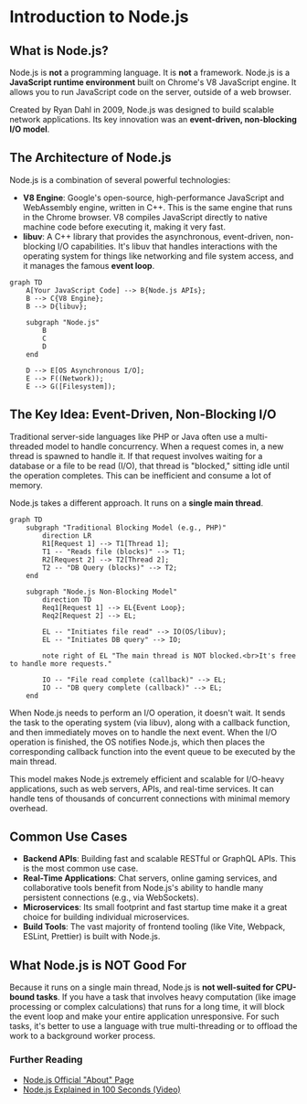 # Introduction to Node.js

## What is Node.js?

Node.js is **not** a programming language. It is **not** a framework. Node.js is a **JavaScript runtime environment** built on Chrome's V8 JavaScript engine. It allows you to run JavaScript code on the server, outside of a web browser.

Created by Ryan Dahl in 2009, Node.js was designed to build scalable network applications. Its key innovation was an **event-driven, non-blocking I/O model**.

## The Architecture of Node.js

Node.js is a combination of several powerful technologies:
*   **V8 Engine**: Google's open-source, high-performance JavaScript and WebAssembly engine, written in C++. This is the same engine that runs in the Chrome browser. V8 compiles JavaScript directly to native machine code before executing it, making it very fast.
*   **libuv**: A C++ library that provides the asynchronous, event-driven, non-blocking I/O capabilities. It's libuv that handles interactions with the operating system for things like networking and file system access, and it manages the famous **event loop**.

```mermaid
graph TD
    A[Your JavaScript Code] --> B{Node.js APIs};
    B --> C{V8 Engine};
    B --> D{libuv};
    
    subgraph "Node.js"
        B
        C
        D
    end
    
    D --> E[OS Asynchronous I/O];
    E --> F((Network));
    E --> G([Filesystem]);
```

## The Key Idea: Event-Driven, Non-Blocking I/O

Traditional server-side languages like PHP or Java often use a multi-threaded model to handle concurrency. When a request comes in, a new thread is spawned to handle it. If that request involves waiting for a database or a file to be read (I/O), that thread is "blocked," sitting idle until the operation completes. This can be inefficient and consume a lot of memory.

Node.js takes a different approach. It runs on a **single main thread**.

```mermaid
graph TD
    subgraph "Traditional Blocking Model (e.g., PHP)"
        direction LR
        R1[Request 1] --> T1[Thread 1];
        T1 -- "Reads file (blocks)" --> T1;
        R2[Request 2] --> T2[Thread 2];
        T2 -- "DB Query (blocks)" --> T2;
    end
    
    subgraph "Node.js Non-Blocking Model"
        direction TD
        Req1[Request 1] --> EL{Event Loop};
        Req2[Request 2] --> EL;
        
        EL -- "Initiates file read" --> IO(OS/libuv);
        EL -- "Initiates DB query" --> IO;
        
        note right of EL "The main thread is NOT blocked.<br>It's free to handle more requests."
        
        IO -- "File read complete (callback)" --> EL;
        IO -- "DB query complete (callback)" --> EL;
    end
```
When Node.js needs to perform an I/O operation, it doesn't wait. It sends the task to the operating system (via libuv), along with a callback function, and then immediately moves on to handle the next event. When the I/O operation is finished, the OS notifies Node.js, which then places the corresponding callback function into the event queue to be executed by the main thread.

This model makes Node.js extremely efficient and scalable for I/O-heavy applications, such as web servers, APIs, and real-time services. It can handle tens of thousands of concurrent connections with minimal memory overhead.

## Common Use Cases

*   **Backend APIs**: Building fast and scalable RESTful or GraphQL APIs. This is the most common use case.
*   **Real-Time Applications**: Chat servers, online gaming services, and collaborative tools benefit from Node.js's ability to handle many persistent connections (e.g., via WebSockets).
*   **Microservices**: Its small footprint and fast startup time make it a great choice for building individual microservices.
*   **Build Tools**: The vast majority of frontend tooling (like Vite, Webpack, ESLint, Prettier) is built with Node.js.

## What Node.js is NOT Good For

Because it runs on a single main thread, Node.js is **not well-suited for CPU-bound tasks**. If you have a task that involves heavy computation (like image processing or complex calculations) that runs for a long time, it will block the event loop and make your entire application unresponsive. For such tasks, it's better to use a language with true multi-threading or to offload the work to a background worker process.

<div class="further-reading">
<h3>Further Reading</h3>
<ul>
  <li><a href="https://nodejs.org/en/about/" target="_blank" rel="noopener noreferrer">Node.js Official "About" Page</a></li>
  <li><a href="https://www.youtube.com/watch?v=TlB_eWDSMt4" target="_blank" rel="noopener noreferrer">Node.js Explained in 100 Seconds (Video)</a></li>
</ul>
</div>